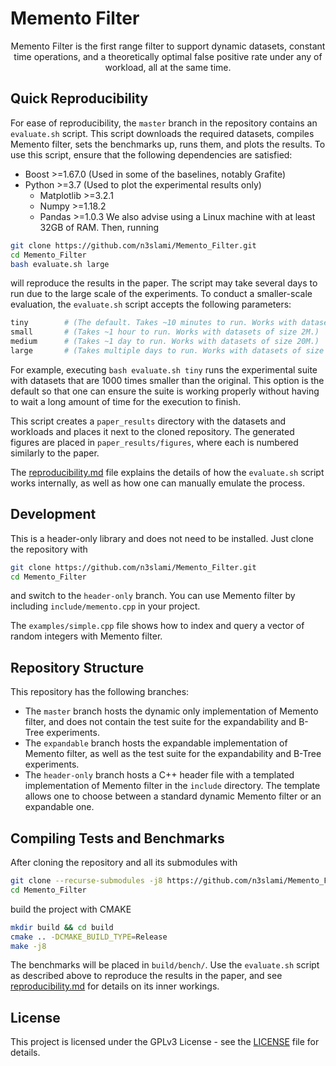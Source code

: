 # Memento Filter

<p align="center">
Memento Filter is the first range filter to support dynamic datasets, constant
time operations, and a theoretically optimal false positive rate under any of
workload, all at the same time. 
</p>

## Quick Reproducibility
For ease of reproducibility, the `master` branch in the repository contains an
`evaluate.sh` script. This script downloads the required datasets, compiles
Memento filter, sets the benchmarks up, runs them, and plots the results. To
use this script, ensure that the following dependencies are satisfied:
- Boost >=1.67.0        (Used in some of the baselines, notably Grafite)
- Python >=3.7          (Used to plot the experimental results only)
  - Matplotlib >=3.2.1
  - Numpy >=1.18.2
  - Pandas >=1.0.3
We also advise using a Linux machine with at least 32GB of RAM. Then, running
```bash
git clone https://github.com/n3slami/Memento_Filter.git
cd Memento_Filter
bash evaluate.sh large
```
will reproduce the results in the paper. The script may take several days to
run due to the large scale of the experiments. To conduct a smaller-scale
evaluation, the `evaluate.sh` script accepts the following parameters:
```bash 
tiny        # (The default. Takes ~10 minutes to run. Works with datasets of size 200K.)
small       # (Takes ~1 hour to run. Works with datasets of size 2M.)
medium      # (Takes ~1 day to run. Works with datasets of size 20M.)
large       # (Takes multiple days to run. Works with datasets of size 200M.)
```
For example, executing `bash evaluate.sh tiny` runs the experimental suite with
datasets that are 1000 times smaller than the original. This option is the
default so that one can ensure the suite is working properly without having to
wait a long amount of time for the execution to finish.

This script creates a `paper_results` directory with the datasets and workloads
and places it next to the cloned repository. The generated figures are placed
in `paper_results/figures`, where each is numbered similarly to the paper.

The [reproducibility.md](bench/reproducibility.md) file explains the details of
how the `evaluate.sh` script works internally, as well as how one can manually
emulate the process.

## Development

This is a header-only library and does not need to be installed. Just clone the
repository with
```bash
git clone https://github.com/n3slami/Memento_Filter.git
cd Memento_Filter
```
and switch to the `header-only` branch. You can use Memento filter by including
`include/memento.cpp` in your project.

The `examples/simple.cpp` file shows how to index and query a vector of random
integers with Memento filter.

## Repository Structure
This repository has the following branches:
- The `master` branch hosts the dynamic only implementation of Memento filter,
  and does not contain the test suite for the expandability and B-Tree
  experiments.
- The `expandable` branch hosts the expandable implementation of Memento
  filter, as well as the test suite for the expandability and B-Tree
  experiments.
- The `header-only` branch hosts a C++ header file with a templated
  implementation of Memento filter in the `include` directory. The template
  allows one to choose between a standard dynamic Memento filter or an
  expandable one.

## Compiling Tests and Benchmarks

After cloning the repository and all its submodules with
```bash
git clone --recurse-submodules -j8 https://github.com/n3slami/Memento_Filter.git
cd Memento_Filter
```
build the project with CMAKE
```bash
mkdir build && cd build
cmake .. -DCMAKE_BUILD_TYPE=Release
make -j8
```
The benchmarks will be placed in `build/bench/`. Use the `evaluate.sh` script
as described above to reproduce the results in the paper, and see
[reproducibility.md](bench/reproducibility.md) for details on its inner
workings.

## License

This project is licensed under the GPLv3 License - see the [LICENSE](LICENSE)
file for details.


